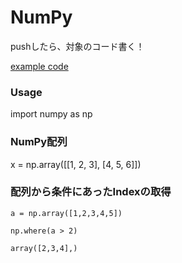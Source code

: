 # NumPy

pushしたら、対象のコード書く！

[example code](https://github.com/draftone/training_ml)

### Usage
import numpy as np

### NumPy配列
x = np.array([[1, 2, 3], [4, 5, 6]])

### 配列から条件にあったIndexの取得
```
a = np.array([1,2,3,4,5])

np.where(a > 2)

array([2,3,4],)
```
